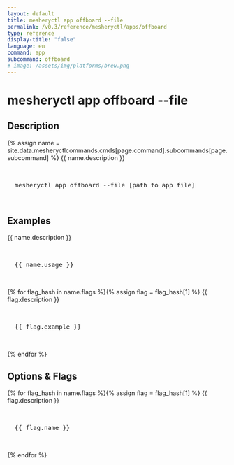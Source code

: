 ```yaml
---
layout: default
title: mesheryctl app offboard --file
permalink: /v0.3/reference/mesheryctl/apps/offboard
type: reference
display-title: "false"
language: en
command: app
subcommand: offboard
# image: /assets/img/platforms/brew.png
---
```


<!-- Copy this template to create individual doc pages for each mesheryctl commands -->

<!-- Name of the command -->
# mesheryctl app offboard --file

<!-- Description of the command. Preferably a paragraph -->
## Description

{% assign name = site.data.mesheryctlcommands.cmds[page.command].subcommands[page.subcommand] %}
{{ name.description }}

<!-- Basic usage of the command -->
<pre class="codeblock-pre">
  <div class="codeblock">
  mesheryctl app offboard --file [path to app file] 
  </div>
</pre>

## Examples

{{ name.description }}
<pre class="codeblock-pre">
  <div class="codeblock">
  {{ name.usage }}
  </div>
</pre>
{% for flag_hash in name.flags %}{% assign flag = flag_hash[1] %}
{{ flag.description }}
<pre class="codeblock-pre">
  <div class="codeblock">
  {{ flag.example }}
  </div>
</pre>
{% endfor %}
<br/>

<!-- Options/Flags available in this command -->
## Options & Flags

{% for flag_hash in name.flags %}{% assign flag = flag_hash[1] %}
{{ flag.description }}
<pre class="codeblock-pre">
  <div class="codeblock">
  {{ flag.name }}
  </div>
</pre>
{% endfor %}
<br/>